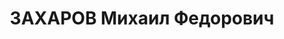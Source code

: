 ---
title: ЗАХАРОВ Михаил Федорович
description: "Род. в 1900, Казань, русский, обр.: незаконченное среднее, б/п. Проживал:\
  \ Томск. Курсы усовершенствования комсостава запаса СибВО, преподаватель \n  Арестован\
  \ 13.08.1937. Обв.: к-р троцк. див-терр. орг-я. Приговор: 11.06.1938 – ВМН. Расстрелян\
  \ 11.06.1938. \n  Реабилитирован 10.11.1956"
---